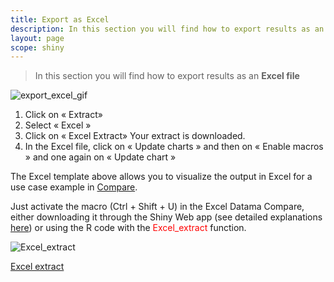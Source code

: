 ```yaml
---
title: Export as Excel
description: In this section you will find how to export results as an Excel file
layout: page
scope: shiny
---
```


> In this section you will find how to export results as an **Excel file**

![export_excel_gif]({{site.url}}/{{site.baseurl}}/core_app/header/export_results/images/Extract-Excel-Compare_GIF2.gif)

1. Click on « Extract»
2. Select « Excel »
3. Click on « Excel Extract» Your extract is downloaded.
4. In the Excel file, click on « Update charts » and then on « Enable macros » and one again on « Update chart »

The Excel template above allows you to visualize the output in Excel for a use case example in [Compare]({{site.url}}/{{site.baseurl}}/core_app/compare).

Just activate the macro (Ctrl + Shift + U) in the Excel Datama Compare, either downloading it through the Shiny Web app (see detailed explanations [here]({{site.url}}/{{site.baseurl}}/core_app/header/create_new_use_case/excel_file)) or using the R code with the <span style="color:red"> Excel_extract </span> function.

![Excel_extract]({{site.url}}/{{site.baseurl}}/core_app/header/export_results/images/Excel-extract.jpg)

[Excel extract](https://www.docs.Datama.fr/wp-content/uploads/2018/11/2018-11-28-15-56-29-Excel-extract.xlsm)
